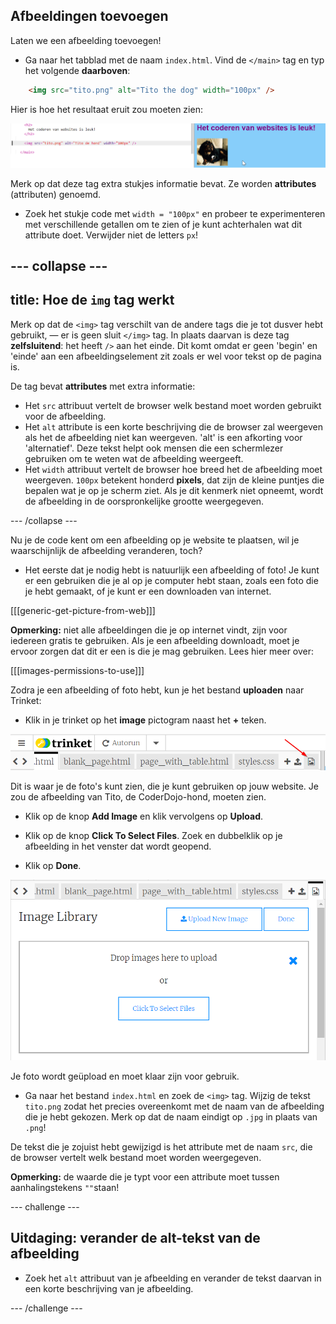 ## Afbeeldingen toevoegen

Laten we een afbeelding toevoegen!

- Ga naar het tabblad met de naam `index.html`. Vind de `</main>` tag en typ het volgende **daarboven**: 

```html
    <img src="tito.png" alt="Tito the dog" width="100px" />
```

Hier is hoe het resultaat eruit zou moeten zien:

![Image code and picture of Tito](images/egImgCodeTito.png)

Merk op dat deze tag extra stukjes informatie bevat. Ze worden **attributes** (attributen) genoemd.

- Zoek het stukje code met `width = "100px"` en probeer te experimenteren met verschillende getallen om te zien of je kunt achterhalen wat dit attribute doet. Verwijder niet de letters `px`!

--- collapse ---
---
title: Hoe de `img` tag werkt
---

Merk op dat de `<img>` tag verschilt van de andere tags die je tot dusver hebt gebruikt, — er is geen sluit `</img>` tag. In plaats daarvan is deze tag **zelfsluitend**: het heeft `/>` aan het einde. Dit komt omdat er geen 'begin' en 'einde' aan een afbeeldingselement zit zoals er wel voor tekst op de pagina is.

De tag bevat **attributes** met extra informatie:

- Het `src` attribuut vertelt de browser welk bestand moet worden gebruikt voor de afbeelding. 
- Het `alt` attribute is een korte beschrijving die de browser zal weergeven als het de afbeelding niet kan weergeven. 'alt' is een afkorting voor 'alternatief'. Deze tekst helpt ook mensen die een schermlezer gebruiken om te weten wat de afbeelding weergeeft.
- Het `width` attribuut vertelt de browser hoe breed het de afbeelding moet weergeven. `100px` betekent honderd **pixels**, dat zijn de kleine puntjes die bepalen wat je op je scherm ziet. Als je dit kenmerk niet opneemt, wordt de afbeelding in de oorspronkelijke grootte weergegeven.

--- /collapse ---

Nu je de code kent om een ​​afbeelding op je website te plaatsen, wil je waarschijnlijk de afbeelding veranderen, toch?

- Het eerste dat je nodig hebt is natuurlijk een afbeelding of foto! Je kunt er een gebruiken die je al op je computer hebt staan, zoals een foto die je hebt gemaakt, of je kunt er een downloaden van internet.

[[[generic-get-picture-from-web]]]

**Opmerking:** niet alle afbeeldingen die je op internet vindt, zijn voor iedereen gratis te gebruiken. Als je een afbeelding downloadt, moet je ervoor zorgen dat dit er een is die je mag gebruiken. Lees hier meer over:

[[[images-permissions-to-use]]]

Zodra je een afbeelding of foto hebt, kun je het bestand **uploaden** naar Trinket:

- Klik in je trinket op het **image** pictogram naast het **+** teken. 

![The image icon](images/tktImageIconArrow.png)

Dit is waar je de foto's kunt zien, die je kunt gebruiken op jouw website. Je zou de afbeelding van Tito, de CoderDojo-hond, moeten zien.

- Klik op de knop **Add Image** en klik vervolgens op **Upload**.

- Klik op de knop **Click To Select Files**. Zoek en dubbelklik op je afbeelding in het venster dat wordt geopend.

- Klik op **Done**.

![Image upload area](images/tktUploadImages.png)

Je foto wordt geüpload en moet klaar zijn voor gebruik.

- Ga naar het bestand `index.html` en zoek de `<img>` tag. Wijzig de tekst `tito.png` zodat het precies overeenkomt met de naam van de afbeelding die je hebt gekozen. Merk op dat de naam eindigt op `.jpg` in plaats van `.png`!

De tekst die je zojuist hebt gewijzigd is het attribute met de naam `src`, die de browser vertelt welk bestand moet worden weergegeven.

**Opmerking:** de waarde die je typt voor een attribute moet tussen aanhalingstekens `""`staan!

--- challenge ---

## Uitdaging: verander de alt-tekst van de afbeelding

- Zoek het `alt` attribuut van je afbeelding en verander de tekst daarvan in een korte beschrijving van je afbeelding. 

--- /challenge ---